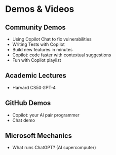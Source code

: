# Demos & Videos
## Community Demos
* Using Copilot Chat to fix vulnerabilities
* Writing Tests with Copilot
* Build new features in minutes
* Copilot: code faster with contextual suggestions
* Fun with Copilot playlist

## Academic Lectures
* Harvard CS50 GPT‑4

## GitHub Demos
* Copilot: your AI pair programmer
* Chat demo

## Microsoft Mechanics
* What runs ChatGPT? (AI supercomputer)
